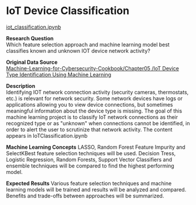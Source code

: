 # IoT Device Classification
[iot_classification.ipynb](iot_classification.ipynb)

**Research Question**  
Which feature selection approach and machine learning model best classifies known and unknown IOT device network activity?

**Original Data Source**  
[Machine-Learning-for-Cybersecurity-Cookbook/Chapter05
/IoT Device Type Identification Using Machine Learning](https://github.com/PacktPublishing/Machine-Learning-for-Cybersecurity-Cookbook/tree/master/Chapter05/IoT%20Device%20Type%20Identification%20Using%20Machine%20Learning)

**Description**  
Identifying IOT network connection activity (security cameras, thermostats, etc.) is relevant for network security. Some network devices have logs or applications allowing you to view device connections, but sometimes meaningful information about the device type is missing. The goal of this machine learning project is to classify IoT network connections as their recognized type or as "unknown" when connections cannot be identified, in order to alert the user to scrutinize that network activity. The content appears in IoTClassification.ipynb

**Machine Learning Concepts**
LASSO, Random Forest Feature Impurity and SelectKBest feature selection techniques will be used. Decision Tress, Logistic Regression, Random Forests, Support Vector Classifiers and ensemble techniques will be compared to find the highest performing model.

**Expected Results**
Various feature selection techniques and machine learning models will be trained and results will be analyzed and compared. Benefits and trade-offs between approaches will be summarized.